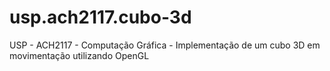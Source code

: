 # usp.ach2117.cubo-3d
USP - ACH2117 - Computação Gráfica - Implementação de um cubo 3D em movimentação utilizando OpenGL
